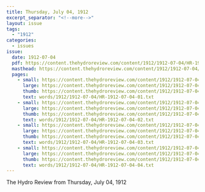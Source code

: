 ```yaml
---
title: Thursday, July 04, 1912
excerpt_separator: "<!--more-->"
layout: issue
tags:
  - "1912"
categories:
  - issues
issue:
  date: 1912-07-04
  pdf: https://content.thehydroreview.com/content/1912/1912-07-04/HR-1912-07-04.pdf
  masthead: https://content.thehydroreview.com/content/1912/1912-07-04/masthead/HR-1912-07-04.jpg
  pages:
    - small: https://content.thehydroreview.com/content/1912/1912-07-04/small/HR-1912-07-04-01.jpg
      large: https://content.thehydroreview.com/content/1912/1912-07-04/large/HR-1912-07-04-01.jpg
      thumb: https://content.thehydroreview.com/content/1912/1912-07-04/thumbnails/HR-1912-07-04-01.jpg
      text: words/1912/1912-07-04/HR-1912-07-04-01.txt
    - small: https://content.thehydroreview.com/content/1912/1912-07-04/small/HR-1912-07-04-02.jpg
      large: https://content.thehydroreview.com/content/1912/1912-07-04/large/HR-1912-07-04-02.jpg
      thumb: https://content.thehydroreview.com/content/1912/1912-07-04/thumbnails/HR-1912-07-04-02.jpg
      text: words/1912/1912-07-04/HR-1912-07-04-02.txt
    - small: https://content.thehydroreview.com/content/1912/1912-07-04/small/HR-1912-07-04-03.jpg
      large: https://content.thehydroreview.com/content/1912/1912-07-04/large/HR-1912-07-04-03.jpg
      thumb: https://content.thehydroreview.com/content/1912/1912-07-04/thumbnails/HR-1912-07-04-03.jpg
      text: words/1912/1912-07-04/HR-1912-07-04-03.txt
    - small: https://content.thehydroreview.com/content/1912/1912-07-04/small/HR-1912-07-04-04.jpg
      large: https://content.thehydroreview.com/content/1912/1912-07-04/large/HR-1912-07-04-04.jpg
      thumb: https://content.thehydroreview.com/content/1912/1912-07-04/thumbnails/HR-1912-07-04-04.jpg
      text: words/1912/1912-07-04/HR-1912-07-04-04.txt
---
```


The Hydro Review from Thursday, July 04, 1912

<!--more-->

